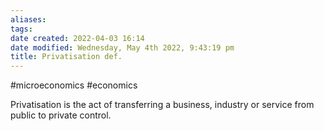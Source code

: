 ```yaml
---
aliases: 
tags: 
date created: 2022-04-03 16:14
date modified: Wednesday, May 4th 2022, 9:43:19 pm
title: Privatisation def.
---
```


#microeconomics #economics

Privatisation is the act of transferring a business, industry or service from public to private control.
